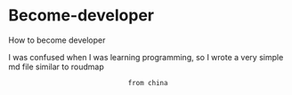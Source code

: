 # Become-developer
How to become developer

I was confused when I was learning programming, so I wrote a very simple md file similar to roudmap

                                  from china
